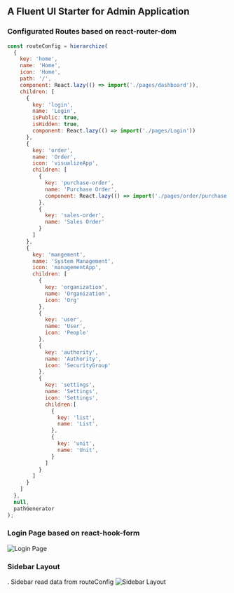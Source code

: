 ## A Fluent UI Starter for Admin Application

### Configurated Routes based on react-router-dom
```javascript
const routeConfig = hierarchize(
  {
    key: 'home',
    name: 'Home',
    icon: 'Home',
    path: '/',
    component: React.lazy(() => import('./pages/dashboard')),
    children: [
      {
        key: 'login',
        name: 'Login',
        isPublic: true,
        isHidden: true,
        component: React.lazy(() => import('./pages/Login'))
      },
      {
        key: 'order',
        name: 'Order',
        icon: 'visualizeApp',
        children: [
          {
            key: 'purchase-order',
            name: 'Purchase Order',
            component: React.lazy(() => import('./pages/order/purchase'))
          },
          {
            key: 'sales-order',
            name: 'Sales Order'
          }
        ]
      },
      {
        key: 'mangement',
        name: 'System Management',
        icon: 'managementApp',
        children: [
          {
            key: 'organization',
            name: 'Organization',
            icon: 'Org'
          },
          {
            key: 'user',
            name: 'User',
            icon: 'People'
          },
          {
            key: 'authority',
            name: 'Authority',
            icon: 'SecurityGroup'
          },
          {
            key: 'settings',
            name: 'Settings',
            icon: 'Settings',
            children:[
              {
                key: 'list',
                name: 'List',
              },
              {
                key: 'unit',
                name: 'Unit',
              }
            ]
          }
        ]
      }
    ]
  },
  null,
  pathGenerator
);

```

### Login Page based on react-hook-form

![Login Page](https://github.com/siminture/fluentui-starter/blob/master/login.PNG)

### Sidebar Layout

. Sidebar read data from routeConfig
![Sidebar Layout](https://github.com/siminture/fluentui-starter/blob/master/dashboard.PNG)

